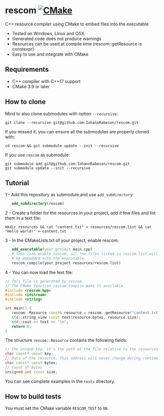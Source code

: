 # rescom [![CMake](https://github.com/IohannRabeson/rescom/actions/workflows/cmake.yml/badge.svg)](https://github.com/IohannRabeson/rescom/actions/workflows/cmake.yml)

C++ resource compiler using CMake to embed files into the executable

 - Tested on Windows, Linux and OSX
 - Generated code does not produce warnings
 - Resources can be used at compile time (rescom::getResource is constexpr)
 - Easy to use and integrate with CMake

## Requirements
 - C++ compiler with C++17 support
 - CMake 3.9 or later

## How to clone
Mind to also clone submodules with option `--recursive`:
```shell
git clone --recursive git@github.com:IohannRabeson/rescom.git
```
If you missed it, you can ensure all the submodules are properly cloned with:
```shell
cd rescom && git submodule update --init --recursive
```
If you use `rescom` as submodule:
```shell
git submodule add git@github.com:IohannRabeson/rescom.git
git submodule update --init --recursive
```

## Tutorial

 1 - Add this repository as submodule and use `add_subdirectory`:
 ```cmake
    add_subdirectory(rescom)
```
 2 - Create a folder for the resources in your project, add it few files and list them in a text file:
 ```shell
mkdir resources && cat "content.txt" > resources/rescom.list && cat "Hello world!" > content.txt
```
 3 - In the CMakeLists.txt of your project, enable rescom:
 ```cmake
    add_executable(your_project main.cpp)
    # This line enable rescom, all the files listed in rescom.list will
    # be embedded into the executable.
    rescom_compile(your_project resources/rescom.list)
```
 4 - You can now load the text file:
 ```c++
// This file is generated by rescom.
// The CMake function rescom_compile make it available.
#include <rescom.hpp> 
#include <iostream>
#include <string>

int main() {
    rescom::Resource const& resource = rescom::getResource("content.txt");
    std::string_view const text(resource.bytes, resource.size);
    std::cout << text << "\n";
    return 0;
}
 ```

The structure `rescom::Resource` contains the following fields: 
```c++
// The unique key, it's the path of the file relative to the resources file list
char const* const key;
// Data of the resource. This address will never change during runtime.
char const* const bytes;
// Count of bytes
unsigned int const size;
```

You can see complete examples in the `tests` directory.

## How to build tests
You must set the CMake variable `RESCOM_TEST` to `ON`.

